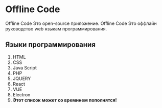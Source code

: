 # Offline Code

Offline Code Это open-source приложение.
Offline Code Это оффлайн руководство web языкам программирования.

## Языки программирования

1. HTML
2. CSS
3. Java Script
4. PHP
5. JQUERY
6. React
7. VUE
8. Electron
9. **Этот список может со времинем пополнятся!**

